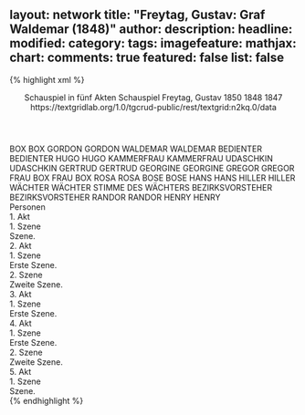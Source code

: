 layout: network
title: "Freytag, Gustav: Graf Waldemar (1848)"
author:
description:
headline:
modified:
category:
tags:
imagefeature:
mathjax:
chart:
comments: true
featured: false
list: false
---
{% highlight xml %}
<?xml-model href="https://raw.githubusercontent.com/DLiNa/project/master/rules/lina.rnc"?><?xml-model href="https://raw.githubusercontent.com/DLiNa/project/master/rules/lina.sch"?>
<play xmlns="http://lina.digital">
  <header>
    <title>Graf Waldemar</title>
    <subtitle>Schauspiel in fünf Akten</subtitle>
    <genretitle>Schauspiel</genretitle>
    <author>Freytag, Gustav</author>
    <date type="print" when="1850">1850</date>
    <date type="premiere" when="1848">1848</date>
    <date type="written" when="1847">1847</date>
    <source>https://textgridlab.org/1.0/tgcrud-public/rest/textgrid:n2kq.0/data</source>
  </header>
  <personae>
    <character>
      <name>BOX</name>
      <alias xml:id="box">
        <name>BOX</name>
      </alias>
    </character>
    <character>
      <name>GORDON</name>
      <alias xml:id="gordon">
        <name>GORDON</name>
      </alias>
    </character>
    <character>
      <name>WALDEMAR</name>
      <alias xml:id="waldemar">
        <name>WALDEMAR</name>
      </alias>
    </character>
    <character>
      <name>BEDIENTER</name>
      <alias xml:id="bedienter">
        <name>BEDIENTER</name>
      </alias>
    </character>
    <character>
      <name>HUGO</name>
      <alias xml:id="hugo">
        <name>HUGO</name>
      </alias>
    </character>
    <character>
      <name>KAMMERFRAU</name>
      <alias xml:id="kammerfrau">
        <name>KAMMERFRAU</name>
      </alias>
    </character>
    <character>
      <name>UDASCHKIN</name>
      <alias xml:id="udaschkin">
        <name>UDASCHKIN</name>
      </alias>
    </character>
    <character>
      <name>GERTRUD</name>
      <alias xml:id="gertrud">
        <name>GERTRUD</name>
      </alias>
    </character>
    <character>
      <name>GEORGINE</name>
      <alias xml:id="georgine">
        <name>GEORGINE</name>
      </alias>
    </character>
    <character>
      <name>GREGOR</name>
      <alias xml:id="gregor">
        <name>GREGOR</name>
      </alias>
    </character>
    <character>
      <name>FRAU BOX</name>
      <alias xml:id="frau_box">
        <name>FRAU BOX</name>
      </alias>
    </character>
    <character>
      <name>ROSA</name>
      <alias xml:id="rosa">
        <name>ROSA</name>
      </alias>
    </character>
    <character>
      <name>BOSE</name>
      <alias xml:id="bose">
        <name>BOSE</name>
      </alias>
    </character>
    <character>
      <name>HANS</name>
      <alias xml:id="hans">
        <name>HANS</name>
      </alias>
    </character>
    <character>
      <name>HILLER</name>
      <alias xml:id="hiller">
        <name>HILLER</name>
      </alias>
    </character>
    <character>
      <name>WÄCHTER</name>
      <alias xml:id="wächter">
        <name>WÄCHTER</name>
      </alias>
      <alias xml:id="stimme_des_wächters">
        <name>STIMME DES WÄCHTERS</name>
      </alias>
    </character>
    <character>
      <name>BEZIRKSVORSTEHER</name>
      <alias xml:id="bezirksvorsteher">
        <name>BEZIRKSVORSTEHER</name>
      </alias>
    </character>
    <character>
      <name>RANDOR</name>
      <alias xml:id="randor">
        <name>RANDOR</name>
      </alias>
    </character>
    <character>
      <name>HENRY</name>
      <alias xml:id="henry">
        <name>HENRY</name>
      </alias>
    </character>
  </personae>
  <text>
    <div>
      <head>Personen</head>
    </div>
    <div>
      <head>1. Akt</head>
      <div>
        <head>1. Szene</head>
        <div>
          <head>Szene.</head>
          <sp who="#box">
            <amount n="29" unit="speech_acts"/>
            <amount n="567" unit="words"/>
            <amount n="17" unit="lines"/>
            <amount n="3125" unit="chars"/>
          </sp>
          <sp who="#gordon">
            <amount n="4" unit="speech_acts"/>
            <amount n="174" unit="words"/>
            <amount n="949" unit="chars"/>
          </sp>
          <sp who="#waldemar">
            <amount n="65" unit="speech_acts"/>
            <amount n="2347" unit="words"/>
            <amount n="29" unit="lines"/>
            <amount n="13072" unit="chars"/>
          </sp>
          <sp who="#bedienter">
            <amount n="1" unit="speech_acts"/>
            <amount n="3" unit="words"/>
            <amount n="1" unit="lines"/>
            <amount n="17" unit="chars"/>
          </sp>
          <sp who="#hugo">
            <amount n="15" unit="speech_acts"/>
            <amount n="356" unit="words"/>
            <amount n="8" unit="lines"/>
            <amount n="2007" unit="chars"/>
          </sp>
          <sp who="#kammerfrau">
            <amount n="2" unit="speech_acts"/>
            <amount n="18" unit="words"/>
            <amount n="2" unit="lines"/>
            <amount n="93" unit="chars"/>
          </sp>
          <sp who="#udaschkin">
            <amount n="10" unit="speech_acts"/>
            <amount n="181" unit="words"/>
            <amount n="4" unit="lines"/>
            <amount n="1030" unit="chars"/>
          </sp>
          <sp who="#gertrud">
            <amount n="23" unit="speech_acts"/>
            <amount n="803" unit="words"/>
            <amount n="12" unit="lines"/>
            <amount n="4364" unit="chars"/>
          </sp>
        </div>
      </div>
    </div>
    <div>
      <head>2. Akt</head>
      <div>
        <head>1. Szene</head>
        <div>
          <head>Erste Szene.</head>
          <sp who="#georgine">
            <amount n="35" unit="speech_acts"/>
            <amount n="1070" unit="words"/>
            <amount n="13" unit="lines"/>
            <amount n="5918" unit="chars"/>
          </sp>
          <sp who="#kammerfrau">
            <amount n="8" unit="speech_acts"/>
            <amount n="93" unit="words"/>
            <amount n="7" unit="lines"/>
            <amount n="494" unit="chars"/>
          </sp>
          <sp who="#udaschkin">
            <amount n="18" unit="speech_acts"/>
            <amount n="571" unit="words"/>
            <amount n="9" unit="lines"/>
            <amount n="3195" unit="chars"/>
          </sp>
          <sp who="#waldemar">
            <amount n="25" unit="speech_acts"/>
            <amount n="430" unit="words"/>
            <amount n="18" unit="lines"/>
            <amount n="2393" unit="chars"/>
          </sp>
          <sp who="#gregor">
            <amount n="4" unit="speech_acts"/>
            <amount n="32" unit="words"/>
            <amount n="4" unit="lines"/>
            <amount n="192" unit="chars"/>
          </sp>
        </div>
      </div>
      <div>
        <head>2. Szene</head>
        <div>
          <head>Zweite Szene.</head>
          <sp who="#frau_box">
            <amount n="3" unit="speech_acts"/>
            <amount n="158" unit="words"/>
            <amount n="837" unit="chars"/>
          </sp>
          <sp who="#gertrud">
            <amount n="49" unit="speech_acts"/>
            <amount n="1252" unit="words"/>
            <amount n="27" unit="lines"/>
            <amount n="6544" unit="chars"/>
          </sp>
          <sp who="#rosa">
            <amount n="3" unit="speech_acts"/>
            <amount n="26" unit="words"/>
            <amount n="3" unit="lines"/>
            <amount n="149" unit="chars"/>
          </sp>
          <sp who="#bose">
            <amount n="4" unit="speech_acts"/>
            <amount n="72" unit="words"/>
            <amount n="3" unit="lines"/>
            <amount n="395" unit="chars"/>
          </sp>
          <sp who="#hans">
            <amount n="12" unit="speech_acts"/>
            <amount n="209" unit="words"/>
            <amount n="9" unit="lines"/>
            <amount n="1103" unit="chars"/>
          </sp>
          <sp who="#hiller">
            <amount n="11" unit="speech_acts"/>
            <amount n="340" unit="words"/>
            <amount n="4" unit="lines"/>
            <amount n="1787" unit="chars"/>
          </sp>
          <sp who="#waldemar">
            <amount n="38" unit="speech_acts"/>
            <amount n="1540" unit="words"/>
            <amount n="18" unit="lines"/>
            <amount n="8326" unit="chars"/>
          </sp>
          <sp who="#stimme_des_wächters">
            <amount n="1" unit="speech_acts"/>
            <amount n="10" unit="words"/>
            <amount n="1" unit="lines"/>
            <amount n="53" unit="chars"/>
          </sp>
          <sp who="#wächter">
            <amount n="2" unit="speech_acts"/>
            <amount n="20" unit="words"/>
            <amount n="2" unit="lines"/>
            <amount n="110" unit="chars"/>
          </sp>
        </div>
      </div>
    </div>
    <div>
      <head>3. Akt</head>
      <div>
        <head>1. Szene</head>
        <div>
          <head>Erste Szene.</head>
          <sp who="#hans">
            <amount n="1" unit="speech_acts"/>
            <amount n="3" unit="words"/>
            <amount n="1" unit="lines"/>
            <amount n="11" unit="chars"/>
          </sp>
          <sp who="#gertrud">
            <amount n="56" unit="speech_acts"/>
            <amount n="1838" unit="words"/>
            <amount n="23" unit="lines"/>
            <amount n="9578" unit="chars"/>
          </sp>
          <sp who="#waldemar">
            <amount n="34" unit="speech_acts"/>
            <amount n="840" unit="words"/>
            <amount n="19" unit="lines"/>
            <amount n="4729" unit="chars"/>
          </sp>
          <sp who="#hiller">
            <amount n="13" unit="speech_acts"/>
            <amount n="287" unit="words"/>
            <amount n="6" unit="lines"/>
            <amount n="1507" unit="chars"/>
          </sp>
          <sp who="#box">
            <amount n="12" unit="speech_acts"/>
            <amount n="637" unit="words"/>
            <amount n="4" unit="lines"/>
            <amount n="3435" unit="chars"/>
          </sp>
          <sp who="#georgine">
            <amount n="11" unit="speech_acts"/>
            <amount n="182" unit="words"/>
            <amount n="10" unit="lines"/>
            <amount n="1037" unit="chars"/>
          </sp>
          <sp who="#bezirksvorsteher">
            <amount n="12" unit="speech_acts"/>
            <amount n="349" unit="words"/>
            <amount n="8" unit="lines"/>
            <amount n="1928" unit="chars"/>
          </sp>
          <sp who="#frau_box">
            <amount n="17" unit="speech_acts"/>
            <amount n="562" unit="words"/>
            <amount n="7" unit="lines"/>
            <amount n="2977" unit="chars"/>
          </sp>
        </div>
      </div>
    </div>
    <div>
      <head>4. Akt</head>
      <div>
        <head>1. Szene</head>
        <div>
          <head>Erste Szene.</head>
          <sp who="#hiller">
            <amount n="12" unit="speech_acts"/>
            <amount n="314" unit="words"/>
            <amount n="5" unit="lines"/>
            <amount n="1611" unit="chars"/>
          </sp>
          <sp who="#gertrud">
            <amount n="37" unit="speech_acts"/>
            <amount n="706" unit="words"/>
            <amount n="26" unit="lines"/>
            <amount n="3729" unit="chars"/>
          </sp>
          <sp who="#georgine">
            <amount n="24" unit="speech_acts"/>
            <amount n="1304" unit="words"/>
            <amount n="5" unit="lines"/>
            <amount n="6804" unit="chars"/>
          </sp>
        </div>
      </div>
      <div>
        <head>2. Szene</head>
        <div>
          <head>Zweite Szene.</head>
          <sp who="#hugo">
            <amount n="12" unit="speech_acts"/>
            <amount n="109" unit="words"/>
            <amount n="11" unit="lines"/>
            <amount n="578" unit="chars"/>
          </sp>
          <sp who="#box">
            <amount n="6" unit="speech_acts"/>
            <amount n="167" unit="words"/>
            <amount n="3" unit="lines"/>
            <amount n="885" unit="chars"/>
          </sp>
          <sp who="#waldemar">
            <amount n="62" unit="speech_acts"/>
            <amount n="1879" unit="words"/>
            <amount n="31" unit="lines"/>
            <amount n="10407" unit="chars"/>
          </sp>
          <sp who="#randor">
            <amount n="20" unit="speech_acts"/>
            <amount n="311" unit="words"/>
            <amount n="13" unit="lines"/>
            <amount n="1745" unit="chars"/>
          </sp>
          <sp who="#henry">
            <amount n="3" unit="speech_acts"/>
            <amount n="44" unit="words"/>
            <amount n="2" unit="lines"/>
            <amount n="240" unit="chars"/>
          </sp>
          <sp who="#udaschkin">
            <amount n="7" unit="speech_acts"/>
            <amount n="172" unit="words"/>
            <amount n="6" unit="lines"/>
            <amount n="974" unit="chars"/>
          </sp>
          <sp who="#hugo #box #waldemar #randor #henry #udaschkin #georgine #hiller #gertrud">
            <amount n="2" unit="speech_acts"/>
            <amount n="5" unit="words"/>
            <amount n="2" unit="lines"/>
            <amount n="34" unit="chars"/>
          </sp>
          <sp who="#georgine">
            <amount n="12" unit="speech_acts"/>
            <amount n="440" unit="words"/>
            <amount n="5" unit="lines"/>
            <amount n="2539" unit="chars"/>
          </sp>
          <sp who="#hiller">
            <amount n="6" unit="speech_acts"/>
            <amount n="161" unit="words"/>
            <amount n="3" unit="lines"/>
            <amount n="866" unit="chars"/>
          </sp>
          <sp who="#gertrud">
            <amount n="9" unit="speech_acts"/>
            <amount n="352" unit="words"/>
            <amount n="5" unit="lines"/>
            <amount n="1791" unit="chars"/>
          </sp>
        </div>
      </div>
    </div>
    <div>
      <head>5. Akt</head>
      <div>
        <head>1. Szene</head>
        <div>
          <head>Szene.</head>
          <sp who="#gertrud">
            <amount n="17" unit="speech_acts"/>
            <amount n="678" unit="words"/>
            <amount n="13" unit="lines"/>
            <amount n="3517" unit="chars"/>
          </sp>
          <sp who="#georgine">
            <amount n="16" unit="speech_acts"/>
            <amount n="377" unit="words"/>
            <amount n="8" unit="lines"/>
            <amount n="2019" unit="chars"/>
          </sp>
          <sp who="#waldemar">
            <amount n="19" unit="speech_acts"/>
            <amount n="819" unit="words"/>
            <amount n="8" unit="lines"/>
            <amount n="4498" unit="chars"/>
          </sp>
          <sp who="#hans">
            <amount n="1" unit="speech_acts"/>
            <amount n="5" unit="words"/>
            <amount n="1" unit="lines"/>
            <amount n="24" unit="chars"/>
          </sp>
          <sp who="#hiller">
            <amount n="2" unit="speech_acts"/>
            <amount n="23" unit="words"/>
            <amount n="1" unit="lines"/>
            <amount n="115" unit="chars"/>
          </sp>
        </div>
      </div>
    </div>
  </text>
</play>
{% endhighlight %}
